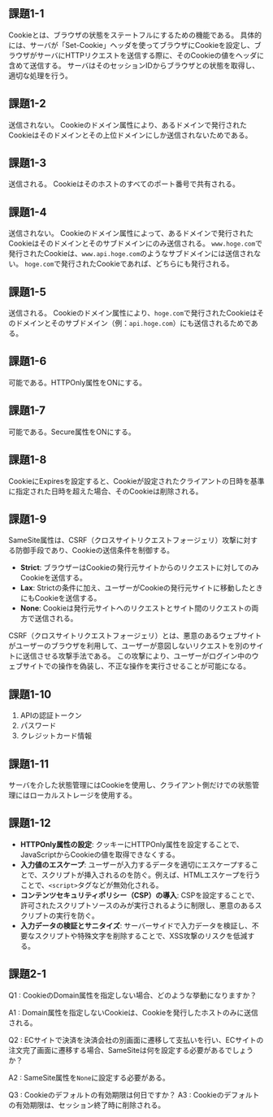## 課題1-1
Cookieとは、ブラウザの状態をステートフルにするための機能である。
具体的には、サーバが「Set-Cookie」ヘッダを使ってブラウザにCookieを設定し、ブラウザがサーバにHTTPリクエストを送信する際に、そのCookieの値をヘッダに含めて送信する。
サーバはそのセッションIDからブラウザとの状態を取得し、適切な処理を行う。

## 課題1-2
送信されない。
Cookieのドメイン属性により、あるドメインで発行されたCookieはそのドメインとその上位ドメインにしか送信されないためである。

## 課題1-3
送信される。
Cookieはそのホストのすべてのポート番号で共有される。

## 課題1-4
送信されない。
Cookieのドメイン属性によって、あるドメインで発行されたCookieはそのドメインとそのサブドメインにのみ送信される。
`www.hoge.com`で発行されたCookieは、`www.api.hoge.com`のようなサブドメインには送信されない。
`hoge.com`で発行されたCookieであれば、どちらにも発行される。

## 課題1-5
送信される。
Cookieのドメイン属性により、`hoge.com`で発行されたCookieはそのドメインとそのサブドメイン（例：`api.hoge.com`）にも送信されるためである。

## 課題1-6
可能である。HTTPOnly属性をONにする。

## 課題1-7
可能である。Secure属性をONにする。

## 課題1-8
CookieにExpiresを設定すると、Cookieが設定されたクライアントの日時を基準に指定された日時を超えた場合、そのCookieは削除される。

## 課題1-9
SameSite属性は、CSRF（クロスサイトリクエストフォージェリ）攻撃に対する防御手段であり、Cookieの送信条件を制御する。

- **Strict**: ブラウザーはCookieの発行元サイトからのリクエストに対してのみCookieを送信する。
- **Lax**: Strictの条件に加え、ユーザーがCookieの発行元サイトに移動したときにもCookieを送信する。
- **None**: Cookieは発行元サイトへのリクエストとサイト間のリクエストの両方で送信される。

CSRF（クロスサイトリクエストフォージェリ）とは、悪意のあるウェブサイトがユーザーのブラウザを利用して、ユーザーが意図しないリクエストを別のサイトに送信させる攻撃手法である。
この攻撃により、ユーザーがログイン中のウェブサイトでの操作を偽装し、不正な操作を実行させることが可能になる。

## 課題1-10
1. APIの認証トークン
2. パスワード
3. クレジットカード情報

## 課題1-11
サーバを介した状態管理にはCookieを使用し、クライアント側だけでの状態管理にはローカルストレージを使用する。

## 課題1-12
- **HTTPOnly属性の設定**: クッキーにHTTPOnly属性を設定することで、JavaScriptからCookieの値を取得できなくする。
- **入力値のエスケープ**: ユーザーが入力するデータを適切にエスケープすることで、スクリプトが挿入されるのを防ぐ。例えば、HTMLエスケープを行うことで、`<script>`タグなどが無効化される。
- **コンテンツセキュリティポリシー（CSP）の導入**: CSPを設定することで、許可されたスクリプトソースのみが実行されるように制限し、悪意のあるスクリプトの実行を防ぐ。
- **入力データの検証とサニタイズ**: サーバーサイドで入力データを検証し、不要なスクリプトや特殊文字を削除することで、XSS攻撃のリスクを低減する。

## 課題2-1
Q1 : CookieのDomain属性を指定しない場合、どのような挙動になりますか？

A1 : Domain属性を指定しないCookieは、Cookieを発行したホストのみに送信される。

Q2 : ECサイトで決済を決済会社の別画面に遷移して支払いを行い、ECサイトの注文完了画面に遷移する場合、SameSiteは何を設定する必要があるでしょうか？

A2 : SameSite属性を`None`に設定する必要がある。

Q3 : Cookieのデフォルトの有効期限は何日ですか？
A3 : Cookieのデフォルトの有効期限は、セッション終了時に削除される。
